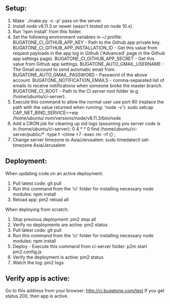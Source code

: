 Setup:
------
1. Make `./make.py -c -p' pass on the server.
2. Install node v8.11.3 or newer (wasn't tested on node 10.x).
3. Run 'npm install' from this folder.
4. Set the following environment variables in ~/.profile:
    BUGATONE_CI_GITHUB_APP_KEY - Path to the Github app private key.
    BUGATONE_CI_GITHUB_APP_INSTALLATION_ID - Get this value from request payloads in the app log in Github ('Advanced' page in the Github app settings page).
    BUGATONE_CI_GITHUB_APP_SECRET - Get this value from Github app settings.
    BUGATONE_AUTO_GMAIL_USERNAME - The Gmail account to send automatic email from.
    BUGATONE_AUTO_GMAIL_PASSWORD - Password of the above account.
    BUGATONE_NOTIFICATION_EMAILS - comma-separated list of emails to receive notifications when someone broke the master branch.
    BUGATONE_CI_ROOT - Path to the CI server root folder (e.g. /home/ubuntu/ci-server).
5. Execute this command to allow the normal user use port 80 (replace the path with the value returned when running: 'node -v'):
    sudo setcap CAP_NET_BIND_SERVICE=+eip /home/ubuntu/.nvm/versions/node/v8.11.3/bin/node
6. Add a CRON job for cleaning up old logs (assuming you server code is in /home/ubuntu/ci-server):
    0 4 * * 0 find /home/ubuntu/ci-server/public/* -type f -ctime +7 -exec rm -rf {} \;
7. Change server timezone to Asia/Jerusalem:
    sudo timedatectl set-timezone Asia/Jerusalem

Deployment:
-----------
When updating code on an active deployment:
1. Pull latest code:
    git pull
2. Run this command from the 'ci' folder for installing necessary node modules:
    npm install
3. Reload app:
    pm2 reload all

When deploying from scratch:
1. Stop previous deployment:
    pm2 stop all
2. Verify no deployments are active:
    pm2 status
3. Pull latest code:
    git pull
4. Run this command from the 'ci' folder for installing necessary node modules:
    npm install
5. Deploy - Execute this command from ci-server folder:
    p2m start pm2.config.js
6. Verify the deployment is active:
    pm2 status
7. Watch the log:
    pm2 logs

Verify app is active:
---------------------
Go to this address from your browser: http://ci.bugatone.com/test
If you get status 200, then app is active.